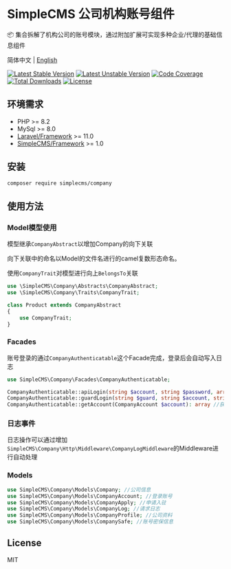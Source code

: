 # SimpleCMS 公司机构账号组件

📦 集合拆解了机构公司的账号模块，通过附加扩展可实现多种企业/代理的基础信息组件

简体中文 | [English](./README.md)

[![Latest Stable Version](https://poser.pugx.org/simplecms/company/v/stable.svg)](https://packagist.org/packages/simplecms/company) [![Latest Unstable Version](https://poser.pugx.org/simplecms/company/v/unstable.svg)](https://packagist.org/packages/simplecms/company) [![Code Coverage](https://scrutinizer-ci.com/g/overtrue/easy-sms/badges/coverage.png?b=master)](https://scrutinizer-ci.com/g/hackout/simplecms-company/?branch=master) [![Total Downloads](https://poser.pugx.org/simplecms/company/downloads)](https://packagist.org/packages/simplecms/company) [![License](https://poser.pugx.org/simplecms/company/license)](https://packagist.org/packages/simplecms/company)

## 环境需求

- PHP >= 8.2
- MySql >= 8.0
- [Laravel/Framework](https://packagist.org/packages/laravel/framework) >= 11.0
- [SimpleCMS/Framework](https://packagist.org/packages/simplecms/framework) >= 1.0

## 安装

```bash
composer require simplecms/company
```

## 使用方法

### Model模型使用

模型继承```CompanyAbstract```以增加Company的向下关联

向下关联中的命名以Model的文件名进行的camel复数形态命名。

使用```CompanyTrait```对模型进行向上```BelongsTo```关联

```php
use \SimpleCMS\Company\Abstracts\CompanyAbstract;
use \SimpleCMS\Company\Traits\CompanyTrait;

class Product extends CompanyAbstract
{
    use CompanyTrait;
}
```

### Facades

账号登录的通过```CompanyAuthenticatable```这个Facade完成，登录后会自动写入日志

```php
use SimpleCMS\Company\Facades\CompanyAuthenticatable; 

CompanyAuthenticatable::apiLogin(string $account, string $password, array $messages = []): array //API接口登录
CompanyAuthenticatable::guardLogin(string $guard, string $account, string $password, array $messages = []): bool|RedirectResponse; //传统AuthGuard登录
CompanyAuthenticatable::getAccount(CompanyAccount $account): array //获取基础返回账号信息
```

### 日志事件

日志操作可以通过增加```SimpleCMS\Company\Http\Middleware\CompanyLogMiddleware```的Middleware进行自动处理

### Models

```php
use SimpleCMS\Company\Models\Company; //公司信息
use SimpleCMS\Company\Models\CompanyAccount; //登录账号
use SimpleCMS\Company\Models\CompanyApply; //申请入驻
use SimpleCMS\Company\Models\CompanyLog; //请求日志
use SimpleCMS\Company\Models\CompanyProfile; //公司资料
use SimpleCMS\Company\Models\CompanySafe; //账号密保信息
```

## License

MIT
